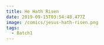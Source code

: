 ```yaml
---
title: He Hath Risen
date: 2019-09-15T03:54:48.477Z
image: /comics/jesus-hath-risen.png
tags:
  - Batch1
---
```



